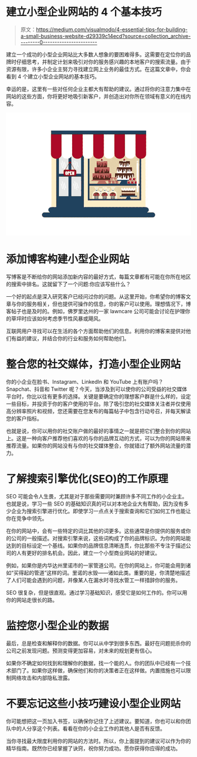 # 建立小型企业网站的 4 个基本技巧

> 原文：<https://medium.com/visualmodo/4-essential-tips-for-building-a-small-business-website-d29339c14ecd?source=collection_archive---------0----------------------->

建立一个成功的小型企业网站比大多数人想象的要困难得多。这需要在定位你的品牌时仔细思考，并制定计划来吸引对你的服务感兴趣的本地客户的搜索流量。由于资源有限，许多小企业主努力寻找建立网上业务的最佳方式。在这篇文章中，你会看到 4 个建立小型企业网站的基本技巧。

幸运的是，这里有一些对任何企业主都大有帮助的建议。通过将你的注意力集中在网站的这些方面，你将更好地吸引新客户，并创造出对你所在领域有意义的在线内容。

![](img/5d5df2877e26066b16a165f02c20c908.png)

# 添加博客构建小型企业网站

写博客是不断给你的网站添加新内容的最好方式，每篇文章都有可能在你所在地区的搜索中排名。这就留下了一个问题:你应该写些什么？

一个好的起点是深入研究客户已经问过你的问题。从这里开始，你希望你的博客文章与你的服务相关，但也提供可操作的信息，你的客户可以使用。理想情况下，博客帖子也是及时的。例如，佛罗里达州的一家 lawncare 公司可能会讨论在护理你的草坪时应该如何考虑季节性风暴或飓风。

互联网用户寻找可以在生活的各个方面帮助他们的信息。利用你的博客来提供对他们有益的建议，并结合你的行业和服务如何帮助他们。

# 整合您的社交媒体，打造小型企业网站

你的小企业在脸书、Instagram、LinkedIn 和 YouTube 上有账户吗？Snapchat、抖音和 Twitter 呢？今天，当涉及到可以使你的公司受益的社交媒体平台时，你比以往有更多的选择。关键是要确定你的理想客户群是什么样的，设定一些目标，并投资于你的客户使用的平台。除了吸引您的社交媒体关注者并仅使用高分辨率照片和视频，您还需要在您发布的每篇帖子中包含行动号召，并每天解读您的客户指标。

也就是说，你可以用你的社交账户做的最好的事情之一就是把它们整合到你的网站上。这是一种向客户推荐他们喜欢的与你的品牌互动的方式，可以为你的网站带来推荐流量。如果你的网站没有与你的社交媒体整合，你就错过了额外网站流量的潜力。

# 了解搜索引擎优化(SEO)的工作原理

SEO 可能会令人生畏，尤其是对于那些需要同时兼顾许多不同工作的小企业主。也就是说，学习一些 SEO 的基础知识真的可以对本地企业大有帮助，因为没有多少企业为搜索引擎进行优化。即使学习一点点关于搜索查询和它们如何工作也能让你在竞争中领先。

在你的网站中，会有一些特定的词比其他的词更多。这些通常是你提供的服务或你的公司的一般描述。对搜索引擎来说，这些词构成了你的品牌标识。为你的网站能达到的目标设定一个基线。如果你的品牌信息清晰连贯，你比那些不专注于描述公司的人有更好的排名机会。因此，建立一个小型商业网站的好建议。

例如，如果你是内华达州里诺市的一家管道公司。在你的网站上，你可能会用到诸如“买得起的管道”这样的词。里诺的水毁——诸如此类。重要的是，你清楚地描述了人们可能会遇到的问题，并像某人在漏水时寻找水管工一样措辞你的服务。

SEO 很复杂，但是很直观。通过学习基础知识，感受它是如何工作的。你可以用你的网站走很长的路。

# 监控您小型企业的数据

最后，总是检查和解释你的数据。你可以从中学到很多东西。最好在问题扼杀你的公司之前发现问题。预测变得更加容易，对未来的规划更有信心。

如果你不确定如何找到和理解你的数据，找一个能的人。你的团队中已经有一个技术部门了。如果你这样做，确保他们和你的决策者正在这样做。内置措施也可以限制网络攻击和内部隐私泄露。

# 不要忘记这些小技巧建设小型企业网站

你可能想把这一页加入书签，以确保你记住了上述建议。要知道，你也可以和你团队中的人分享这个列表。看看在你的小企业工作的其他人是否有反馈。

当你寻找最大限度利用你的网站的方法时。所以，你上面提到的建议可以作为你的精华指南。既然你已经掌握了诀窍，祝你努力成功。愿你获得你应得的成功。